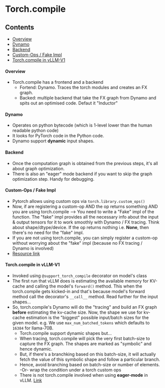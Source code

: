 # Torch.compile

## Contents
- [Overview](#Overview)
- [Dynamo](#Dynamo)
- [Backend](#Backend)
- [Custom-Ops / Fake Impl](#custom-ops--fake-impl)
- [Torch.compile in vLLM-V1](#Torchcompile-in-vLLM-V1)


#### Overview
- Torch.compile has a frontend and a backend
  - Fortend: Dynamo. Traces the torch modules and creates an FX graph.
  - Backed: multiple backend that take the FX graph from Dynamo and spits out an optimised code. Defaut it "Inductor"
 
#### Dynamo
- Operates on python bytecode (which is 1-level lower than the human readable python code)
- It looks for PyTorch code in the Python code.
- Dynamo support **dynamic** input shapes.

#### Backend
- Once the computation graph is obtained from the previous steps, it's all about graph optimization.
- There is also an "eager" mode backend if you want to skip the graph optimization step. Handy for debugging.

#### Custom-Ops / Fake Impl
- Pytorch allows using custom ops via `torch.library.custom_ops()`
- Now, if are registering a custom-op AND the op returns something AND you are using torch.compile --> You need to write a "Fake" impl of the function. The "fake" impl provides all the necessary info about the input & output tensors for it to work smoothly with Dynamo / FX tracing. Think about shape/dtype/device. If the op returns nothing i.e. **None**, then there's no need for the "fake" impl.
- If you are not using torch.compile, you can simply register a custom-op without worrying about the "fake" impl (because no FX tracing / Dynamo is involved)
- [Resource link](https://docs.pytorch.org/tutorials/advanced/python_custom_ops.html) 

#### Torch.compile in vLLM-V1
- Invoked using `@support_torch_compile` decorator on model's class
- The first run that vLLM does is estimating the available memory for KV-cache and calling the model's `forward()` method. This when the torch.compile gets kicked-in and that's because model's forward method call the decorator's `__call__` method. Read further for the input shapes...
- So, torch.compile's Dynamo will do the "tracing" and build an FX graph **before** estimating the kv-cache size. Now, the shape we use for kv-cache estimation is the "biggest" possible input/batch sizes for the given model. e.g. We use `max_num_batched_tokens` which defaults to `16384` for llama-70B.
  - Torch.compile support dynamic shapes but...
  - When tracing, torch.compile will pick the very first batch-size to capture the FX graph. The shapes are marked as "symbolic" and hence dynamic.
  - But, if there's a branchking based on this batch-size, it will actually fetch the value of this symbolic shape and follow a particular branch.
  - Hence, avoid branching based on batch-size or number of elements. -Or- wrap the condition under a torch custom ops
  - There is not torch.compile involved when using **eager-mode** in vLLM. [Link]([url](https://github.com/vllm-project/vllm/blob/80141bbf2f1b8b0beaac097f94923f95773734ef/vllm/config/__init__.py#L3531-L3536))
